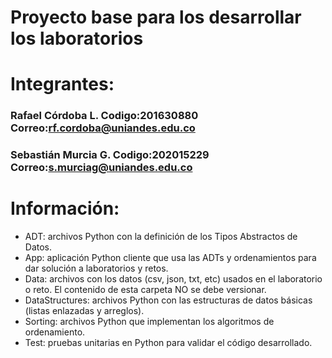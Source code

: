 # Proyecto base para los desarrollar los laboratorios
# Integrantes:
### Rafael Córdoba L. Codigo:201630880 Correo:rf.cordoba@uniandes.edu.co
### Sebastián Murcia G. Codigo:202015229 Correo:s.murciag@uniandes.edu.co
# Información:
*	ADT: archivos Python con la definición de los Tipos Abstractos de Datos.
*	App: aplicación Python cliente que usa las ADTs y ordenamientos para dar solución a laboratorios y retos.
*	Data: archivos con los datos (csv, json, txt, etc) usados en el laboratorio o reto. El contenido de esta carpeta NO se debe versionar.
*	DataStructures: archivos Python con las estructuras de datos básicas (listas enlazadas y arreglos).
*	Sorting: archivos Python que implementan los algoritmos de ordenamiento.
*	Test: pruebas unitarias en Python para validar el código desarrollado.
